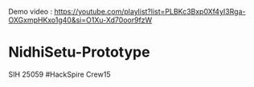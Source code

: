 Demo video : https://youtube.com/playlist?list=PLBKc3Bxp0Xf4yI3Rga-OXGxmpHKxo1g40&si=O1Xu-Xd70oor9fzW
# NidhiSetu-Prototype
SIH 25059 #HackSpire Crew15 
